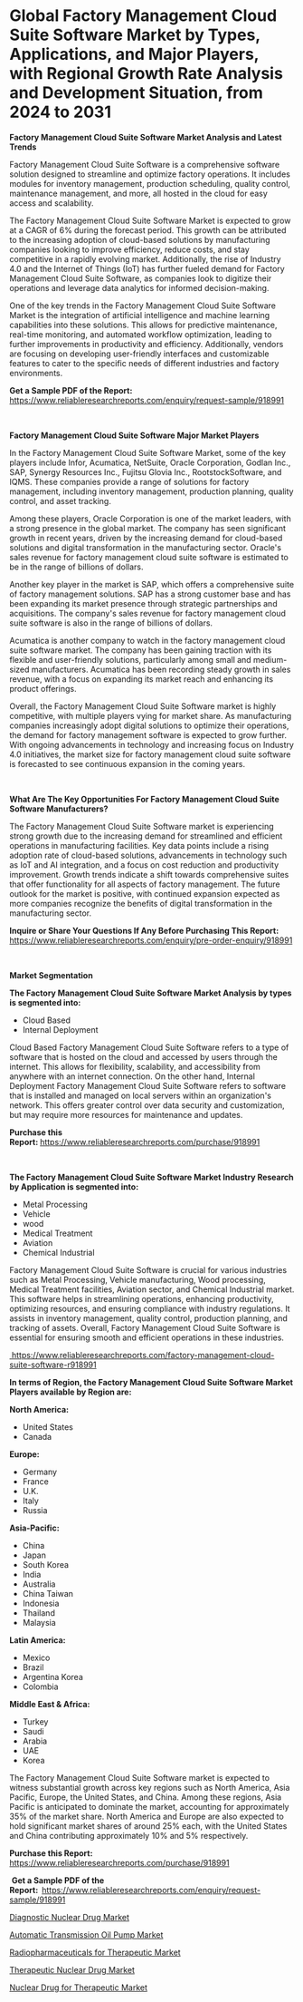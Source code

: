 <p><h1>Global Factory Management Cloud Suite Software Market by Types, Applications, and Major Players, with Regional Growth Rate Analysis and Development Situation, from 2024 to 2031</h1></p><p><strong>Factory Management Cloud Suite Software Market Analysis and Latest Trends</strong></p>
<p><p>Factory Management Cloud Suite Software is a comprehensive software solution designed to streamline and optimize factory operations. It includes modules for inventory management, production scheduling, quality control, maintenance management, and more, all hosted in the cloud for easy access and scalability. </p><p>The Factory Management Cloud Suite Software Market is expected to grow at a CAGR of 6% during the forecast period. This growth can be attributed to the increasing adoption of cloud-based solutions by manufacturing companies looking to improve efficiency, reduce costs, and stay competitive in a rapidly evolving market. Additionally, the rise of Industry 4.0 and the Internet of Things (IoT) has further fueled demand for Factory Management Cloud Suite Software, as companies look to digitize their operations and leverage data analytics for informed decision-making.</p><p>One of the key trends in the Factory Management Cloud Suite Software Market is the integration of artificial intelligence and machine learning capabilities into these solutions. This allows for predictive maintenance, real-time monitoring, and automated workflow optimization, leading to further improvements in productivity and efficiency. Additionally, vendors are focusing on developing user-friendly interfaces and customizable features to cater to the specific needs of different industries and factory environments.</p></p>
<p><strong>Get a Sample PDF of the Report:&nbsp;</strong> <a href="https://www.reliableresearchreports.com/enquiry/request-sample/918991">https://www.reliableresearchreports.com/enquiry/request-sample/918991</a></p>
<p>&nbsp;</p>
<p><strong>Factory Management Cloud Suite Software Major Market Players</strong></p>
<p><p>In the Factory Management Cloud Suite Software Market, some of the key players include Infor, Acumatica, NetSuite, Oracle Corporation, Godlan Inc., SAP, Synergy Resources Inc., Fujitsu Glovia Inc., RootstockSoftware, and IQMS. These companies provide a range of solutions for factory management, including inventory management, production planning, quality control, and asset tracking.</p><p>Among these players, Oracle Corporation is one of the market leaders, with a strong presence in the global market. The company has seen significant growth in recent years, driven by the increasing demand for cloud-based solutions and digital transformation in the manufacturing sector. Oracle's sales revenue for factory management cloud suite software is estimated to be in the range of billions of dollars.</p><p>Another key player in the market is SAP, which offers a comprehensive suite of factory management solutions. SAP has a strong customer base and has been expanding its market presence through strategic partnerships and acquisitions. The company's sales revenue for factory management cloud suite software is also in the range of billions of dollars.</p><p>Acumatica is another company to watch in the factory management cloud suite software market. The company has been gaining traction with its flexible and user-friendly solutions, particularly among small and medium-sized manufacturers. Acumatica has been recording steady growth in sales revenue, with a focus on expanding its market reach and enhancing its product offerings.</p><p>Overall, the Factory Management Cloud Suite Software market is highly competitive, with multiple players vying for market share. As manufacturing companies increasingly adopt digital solutions to optimize their operations, the demand for factory management software is expected to grow further. With ongoing advancements in technology and increasing focus on Industry 4.0 initiatives, the market size for factory management cloud suite software is forecasted to see continuous expansion in the coming years.</p></p>
<p>&nbsp;</p>
<p><strong>What Are The Key Opportunities For Factory Management Cloud Suite Software Manufacturers?</strong></p>
<p><p>The Factory Management Cloud Suite Software market is experiencing strong growth due to the increasing demand for streamlined and efficient operations in manufacturing facilities. Key data points include a rising adoption rate of cloud-based solutions, advancements in technology such as IoT and AI integration, and a focus on cost reduction and productivity improvement. Growth trends indicate a shift towards comprehensive suites that offer functionality for all aspects of factory management. The future outlook for the market is positive, with continued expansion expected as more companies recognize the benefits of digital transformation in the manufacturing sector.</p></p>
<p><strong>Inquire or Share Your Questions If Any Before Purchasing This Report:</strong> <a href="https://www.reliableresearchreports.com/enquiry/pre-order-enquiry/918991">https://www.reliableresearchreports.com/enquiry/pre-order-enquiry/918991</a></p>
<p>&nbsp;</p>
<p><strong>Market Segmentation</strong></p>
<p><strong>The Factory Management Cloud Suite Software Market Analysis by types is segmented into:</strong></p>
<p><ul><li>Cloud Based</li><li>Internal Deployment</li></ul></p>
<p><p>Cloud Based Factory Management Cloud Suite Software refers to a type of software that is hosted on the cloud and accessed by users through the internet. This allows for flexibility, scalability, and accessibility from anywhere with an internet connection. On the other hand, Internal Deployment Factory Management Cloud Suite Software refers to software that is installed and managed on local servers within an organization's network. This offers greater control over data security and customization, but may require more resources for maintenance and updates.</p></p>
<p><strong>Purchase this Report:&nbsp;</strong><a href="https://www.reliableresearchreports.com/purchase/918991">https://www.reliableresearchreports.com/purchase/918991</a></p>
<p>&nbsp;</p>
<p><strong>The Factory Management Cloud Suite Software Market Industry Research by Application is segmented into:</strong></p>
<p><ul><li>Metal Processing</li><li>Vehicle</li><li>wood</li><li>Medical Treatment</li><li>Aviation</li><li>Chemical Industrial</li></ul></p>
<p><p>Factory Management Cloud Suite Software is crucial for various industries such as Metal Processing, Vehicle manufacturing, Wood processing, Medical Treatment facilities, Aviation sector, and Chemical Industrial market. This software helps in streamlining operations, enhancing productivity, optimizing resources, and ensuring compliance with industry regulations. It assists in inventory management, quality control, production planning, and tracking of assets. Overall, Factory Management Cloud Suite Software is essential for ensuring smooth and efficient operations in these industries.</p></p>
<p><a href="https://www.reliableresearchreports.com/factory-management-cloud-suite-software-r918991">&nbsp;https://www.reliableresearchreports.com/factory-management-cloud-suite-software-r918991</a></p>
<p><strong>In terms of Region, the Factory Management Cloud Suite Software Market Players available by Region are:</strong></p>
<p>
    <p> <strong> North America: </strong>
        <ul>
            <li>United States</li>
            <li>Canada</li>
        </ul>
        </p> 
    <p> <strong> Europe: </strong>
        <ul>
            <li>Germany</li>
            <li>France</li>
            <li>U.K.</li>
            <li>Italy</li>
            <li>Russia</li>
        </ul>
        </p> 
    <p> <strong> Asia-Pacific: </strong>
        <ul>
            <li>China</li>
            <li>Japan</li>
            <li>South Korea</li>
            <li>India</li>
            <li>Australia</li>
            <li>China Taiwan</li>
            <li>Indonesia</li>
            <li>Thailand</li>
            <li>Malaysia</li>
        </ul>
        </p> 
    <p> <strong> Latin America: </strong>
        <ul>
            <li>Mexico</li>
            <li>Brazil</li>
            <li>Argentina Korea</li>
            <li>Colombia</li>
        </ul>
        </p> 
    <p> <strong> Middle East & Africa: </strong>
        <ul>
            <li>Turkey</li>
            <li>Saudi</li>
            <li>Arabia</li>
            <li>UAE</li>
            <li>Korea</li>
        </ul>
    </p>
    </p>
<p><p>The Factory Management Cloud Suite Software market is expected to witness substantial growth across key regions such as North America, Asia Pacific, Europe, the United States, and China. Among these regions, Asia Pacific is anticipated to dominate the market, accounting for approximately 35% of the market share. North America and Europe are also expected to hold significant market shares of around 25% each, with the United States and China contributing approximately 10% and 5% respectively.</p></p>
<p><strong>Purchase this Report: </strong><a href="https://www.reliableresearchreports.com/purchase/918991">https://www.reliableresearchreports.com/purchase/918991</a></p>
<p>&nbsp;<strong>Get a Sample PDF of the Report:&nbsp;&nbsp;</strong><a href="https://www.reliableresearchreports.com/enquiry/request-sample/918991">https://www.reliableresearchreports.com/enquiry/request-sample/918991</a></p>
<p><strong></strong></p>
<p><p><a href="https://github.com/mdinislamsheik/Market-Research-Report-List-1/blob/main/diagnostic-nuclear-drug-market.md">Diagnostic Nuclear Drug Market</a></p><p><a href="https://medium.com/@v8581137/market-forecast-global-automatic-transmission-oil-pump-trends-and-impact-analysis-2024-2031-by-bff19f0a11df">Automatic Transmission Oil Pump Market</a></p><p><a href="https://github.com/hzxpgedq27/Market-Research-Report-List-1/blob/main/radiopharmaceuticals-for-therapeutic-market.md">Radiopharmaceuticals for Therapeutic Market</a></p><p><a href="https://github.com/sardarp081/Market-Research-Report-List-2/blob/main/therapeutic-nuclear-drug-market.md">Therapeutic Nuclear Drug Market</a></p><p><a href="https://github.com/waylose1223/Market-Research-Report-List-2/blob/main/nuclear-drug-for-therapeutic-market.md">Nuclear Drug for Therapeutic Market</a></p></p>